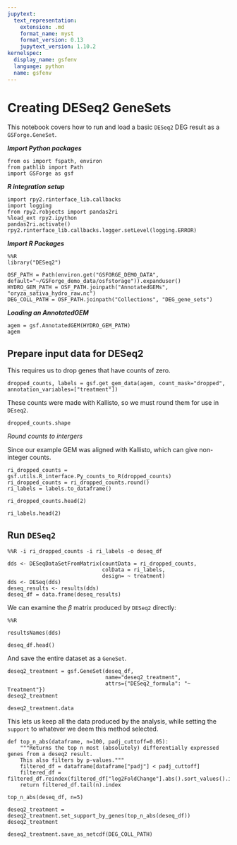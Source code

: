 ```yaml
---
jupytext:
  text_representation:
    extension: .md
    format_name: myst
    format_version: 0.13
    jupytext_version: 1.10.2
kernelspec:
  display_name: gsfenv
  language: python
  name: gsfenv
---
```


# Creating DESeq2 GeneSets

This notebook covers how to run and load a basic `DESeq2` DEG result as a `GSForge.GeneSet`.

***Import Python packages***

```{code-cell} ipython3
from os import fspath, environ
from pathlib import Path
import GSForge as gsf
```

***R integration setup***

```{code-cell} ipython3
import rpy2.rinterface_lib.callbacks
import logging
from rpy2.robjects import pandas2ri
%load_ext rpy2.ipython
pandas2ri.activate()
rpy2.rinterface_lib.callbacks.logger.setLevel(logging.ERROR)
```

***Import R Packages***

```{code-cell} ipython3
%%R
library("DESeq2")
```

```{code-cell} ipython3
OSF_PATH = Path(environ.get("GSFORGE_DEMO_DATA", default="~/GSForge_demo_data/osfstorage")).expanduser()
HYDRO_GEM_PATH = OSF_PATH.joinpath("AnnotatedGEMs", "oryza_sativa_hydro_raw.nc")
DEG_COLL_PATH = OSF_PATH.joinpath("Collections", "DEG_gene_sets")
```

***Loading an AnnotatedGEM***

```{code-cell} ipython3
agem = gsf.AnnotatedGEM(HYDRO_GEM_PATH)
agem
```

## Prepare input data for DESeq2

This requires us to drop genes that have counts of zero.

```{code-cell} ipython3
dropped_counts, labels = gsf.get_gem_data(agem, count_mask="dropped", annotation_variables=["treatment"])
```

These counts were made with Kallisto, so we must round them for use in `DEseq2`.

```{code-cell} ipython3
dropped_counts.shape
```

*Round counts to intergers*

Since our example GEM was aligned with Kallisto, which can give non-integer counts.

```{code-cell} ipython3
ri_dropped_counts = gsf.utils.R_interface.Py_counts_to_R(dropped_counts)
ri_dropped_counts = ri_dropped_counts.round()
ri_labels = labels.to_dataframe()
```

```{code-cell} ipython3
ri_dropped_counts.head(2)
```

```{code-cell} ipython3
ri_labels.head(2)
```

## Run `DESeq2`

```{code-cell} ipython3
%%R -i ri_dropped_counts -i ri_labels -o deseq_df

dds <- DESeqDataSetFromMatrix(countData = ri_dropped_counts,
                              colData = ri_labels,
                              design= ~ treatment)
dds <- DESeq(dds)
deseq_results <- results(dds)
deseq_df = data.frame(deseq_results)
```

We can examine the $\beta$ matrix produced by `DESeq2` directly:

```{code-cell} ipython3
%%R

resultsNames(dds)
```

```{code-cell} ipython3
deseq_df.head()
```

And save the entire dataset as a `GeneSet`.

```{code-cell} ipython3
deseq2_treatment = gsf.GeneSet(deseq_df, 
                               name="deseq2_treatment", 
                               attrs={"DESeq2_formula": "~ Treatment"})
deseq2_treatment
```

```{code-cell} ipython3
deseq2_treatment.data
```

This lets us keep all the data produced by the analysis, while setting the `support` to whatever we deem this method selected.

```{code-cell} ipython3
def top_n_abs(dataframe, n=100, padj_cuttoff=0.05):
    """Returns the top n most (absolutely) differentially expressed genes from a deseq2 result.
    This also filters by p-values."""
    filtered_df = dataframe[dataframe["padj"] < padj_cuttoff]
    filtered_df = filtered_df.reindex(filtered_df["log2FoldChange"].abs().sort_values().index)
    return filtered_df.tail(n).index
```

```{code-cell} ipython3
top_n_abs(deseq_df, n=5)
```

```{code-cell} ipython3
deseq2_treatment = deseq2_treatment.set_support_by_genes(top_n_abs(deseq_df))
deseq2_treatment
```

```{code-cell} ipython3
deseq2_treatment.save_as_netcdf(DEG_COLL_PATH)
```
